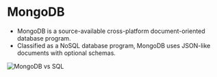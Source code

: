 # MongoDB

- MongoDB is a source-available cross-platform document-oriented database program.
- Classified as a NoSQL database program, MongoDB uses JSON-like documents with optional schemas.

![MongoDB vs SQL](https://4.bp.blogspot.com/-edz2_QrFvCE/UnzBhKZE3FI/AAAAAAAAAEs/bTEsqnZFTXw/s1600/SQL-MongoDB+Correspondence.PNG)
